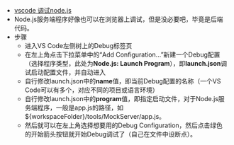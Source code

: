 * [vscode 调试node.js ](https://www.cnblogs.com/klsw/p/7765427.html)
* Node.js服务端程序好像也可以在浏览器上调试，但是没必要吧，毕竟是后端代码。
* 步骤
    * 进入VS Code左侧树上的Debug标签页
    * 在左上角点击下拉菜单中的“Add Configuration...”新建一个Debug配置（选择程序类型，此处为**Node.js: Launch Program**），即**launch.json**调试启动配置文件，并自动进入
    * 自行修改launch.json中的**name**值，即当前Debug配置的名称（一个VS Code可以有多个，对应不同的项目或语言环境）
    * 自行修改launch.json中的**program**值，即指定启动文件，对于Node.js服务端程序，一般是app.js的路径，如${workspaceFolder}/tools/MockServer/app.js。
    * 然后就可以在左上角选择想要用的Debug Configuration，然后点击绿色的开始箭头按钮就开始Debug调试了（自己在文件中设断点）。